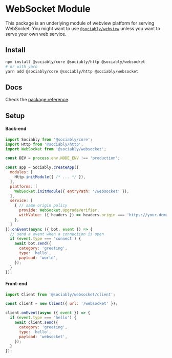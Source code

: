 # WebSocket Module

This package is an underlying module of webview platform for serving WebSocket.
You might want to use [`@sociably/webview`](https://github.com/machinat/sociably/tree/master/packages/webview)
unless you want to serve your own web service.

## Install

```bash
npm install @sociably/core @sociably/http @sociably/websocket
# or with yarn
yarn add @sociably/core @sociably/http @sociably/websocket
```

## Docs

Check the [package reference](https://sociably.js.org/api/modules/websocket.html).

## Setup

#### Back-end
```js
import Sociably from '@sociably/core';
import Http from '@sociably/http';
import WebSocket from '@sociably/websocket';

const DEV = process.env.NODE_ENV !== 'production';

const app = Sociably.createApp({
  modules: [
    Http.initModule({ /* ... */ }),
  ],
  platforms: [
    WebSocket.initModule({ entryPath: '/websocket' }),
  ],
  service: [
    { // same origin policy
      provide: WebSocket.UpgradeVerifier,
      withValue: ({ headers }) => headers.origin === 'https://your.domain.com',
    },
  ]
}).onEvent(async ({ bot, event }) => {
  // send a event when a connection is open
  if (event.type === 'connect') {
    await bot.send({
      category: 'greeting',
      type: 'hello',
      payload: 'world',
    });
  }
});
```

#### Front-end

```js
import Client from '@sociably/websocket/client';

const client = new Client({ url: '/websocket' });

client.onEvent(async ({ event }) => {
  if (event.type === 'hello') {
    await client.send({
      category: 'greeting',
      type: 'hello',
      payload: 'websocket',
    });
  }
});
```
